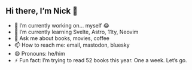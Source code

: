 ## Hi there, I’m Nick 👋

<!--
**nickcotton/nickcotton** is a ✨ _special_ ✨ repository because its `README.md` (this file) appears on your GitHub profile.

Here are some ideas to get you started:

- 👯 I’m looking to collaborate on ...
- 🤔 I’m looking for help with ...
-->

- 🔭 I’m currently working on… myself 😂
- 🌱 I’m currently learning Svelte, Astro, 11ty, Neovim
- 💬 Ask me about books, movies, coffee
- 📫 How to reach me: email, mastodon, bluesky
- 😄 Pronouns: he/him
- ⚡ Fun fact: I’m trying to read 52 books this year. One a week. Let’s go.

